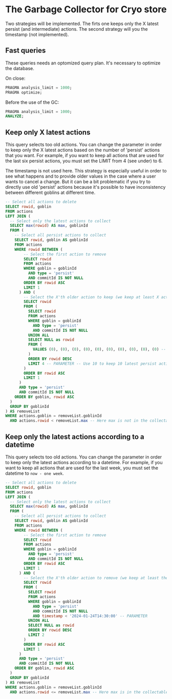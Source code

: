 # The Garbage Collector for Cryo store

Two strategies will be implemented. The firts one keeps only the X latest
persist (and intermediate) actions. The second strategy will you the timestamp
(not implemented).

## Fast queries

These queries needs an optomized query plan. It's necessary to optimize the
database.

On close:

```sql
PRAGMA analysis_limit = 1000;
PRAGMA optimize;
```

Before the use of the GC:

```sql
PRAGMA analysis_limit = 1000;
ANALYZE;
```

## Keep only X latest actions

This query selects too old actions. You can change the parameter in order to
keep only the X latest actions based on the number of 'persist' actions that you
want. For example, if you want to keep all actions that are used for the last
six persist actions, you must set the LIMIT from 4 (see under) to 6.

The timestamp is not used here. This strategy is especially useful in order to
see what happens and to provide older values in the case where a user wants to
cancel a change. But it can be a bit problematic if you try to directly use old
'persist' actions because it's possible to have inconsistency between different
goblins at different time.

```sql
-- Select all actions to delete
SELECT rowid, goblin
FROM actions
LEFT JOIN (
  -- Select only the latest actions to collect
  SELECT max(rowid) AS max, goblinId
  FROM (
    -- Select all persist actions to collect
    SELECT rowid, goblin AS goblinId
    FROM actions
    WHERE rowid BETWEEN (
        -- Select the first action to remove
        SELECT rowid
        FROM actions
        WHERE goblin = goblinId
          AND type = 'persist'
          AND commitId IS NOT NULL
        ORDER BY rowid ASC
        LIMIT 1
      ) AND (
        -- Select the X'th older action to keep (we keep at least X actions)
        SELECT rowid
        FROM (
          SELECT rowid
          FROM actions
          WHERE goblin = goblinId
            AND type = 'persist'
            AND commitId IS NOT NULL
          UNION ALL
          SELECT NULL as rowid
          FROM (
            VALUES (0), (0), (0), (0), (0), (0), (0), (0), (0), (0) -- LIMIT X to 10 (max)
          )
          ORDER BY rowid DESC
          LIMIT 4 -- PARAMETER -- Use 10 to keep 10 latest persist actions, etc.
        )
        ORDER BY rowid ASC
        LIMIT 1
      )
      AND type = 'persist'
      AND commitId IS NOT NULL
    ORDER BY goblin, rowid ASC
  )
  GROUP BY goblinId
) AS removeList
WHERE actions.goblin = removeList.goblinId
  AND actions.rowid < removeList.max -- Here max is not in the collectable list
```

## Keep only the latest actions according to a datetime

This query selects too old actions. You can change the parameter in order to
keep only the latest actions according to a datetime. For example, if you want
to keep all actions that are used for the last week, you must set the datetime
to `now - one week`.

```sql
-- Select all actions to delete
SELECT rowid, goblin
FROM actions
LEFT JOIN (
  -- Select only the latest actions to collect
  SELECT max(rowid) AS max, goblinId
  FROM (
    -- Select all persist actions to collect
    SELECT rowid, goblin AS goblinId
    FROM actions
    WHERE rowid BETWEEN (
        -- Select the first action to remove
        SELECT rowid
        FROM actions
        WHERE goblin = goblinId
          AND type = 'persist'
          AND commitId IS NOT NULL
        ORDER BY rowid ASC
        LIMIT 1
      ) AND (
        -- Select the X'th older action to remove (we keep at least the latest actions)
        SELECT rowid
        FROM (
          SELECT rowid
          FROM actions
          WHERE goblin = goblinId
            AND type = 'persist'
            AND commitId IS NOT NULL
            AND timestamp < '2024-01-24T14:30:00' -- PARAMETER
          UNION ALL
          SELECT NULL as rowid
          ORDER BY rowid DESC
          LIMIT 2
        )
        ORDER BY rowid ASC
        LIMIT 1
      )
      AND type = 'persist'
      AND commitId IS NOT NULL
    ORDER BY goblin, rowid ASC
  )
  GROUP BY goblinId
) AS removeList
WHERE actions.goblin = removeList.goblinId
  AND actions.rowid <= removeList.max -- Here max is in the collectable list
```
